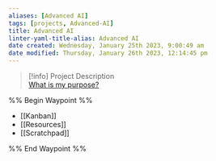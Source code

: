 ```yaml
---
aliases: [Advanced AI]
tags: [projects, Advanced-AI]
title: Advanced AI
linter-yaml-title-alias: Advanced AI
date created: Wednesday, January 25th 2023, 9:00:49 am
date modified: Thursday, January 26th 2023, 12:14:45 pm
---
```


> [!info] Project Description  
> [What is my purpose?](https://youtu.be/X7HmltUWXgs)

%% Begin Waypoint %%
- [[Kanban]]
- [[Resources]]
- [[Scratchpad]]

%% End Waypoint %%
